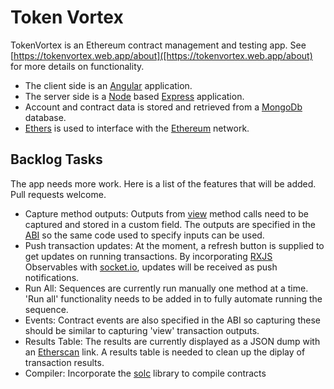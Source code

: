 # Token Vortex

TokenVortex is an Ethereum contract management and testing app. See [https://tokenvortex.web.app/about]([https://tokenvortex.web.app/about) for more details on functionality.
      
- The client side is an [Angular](https://angular.io) application.
- The server side is a [Node](https://nodejs.org) based [Express](https://expressjs.com/en/starter/generator.html) application. 
- Account and contract data is stored and retrieved from a [MongoDb](https://mongodb.com) database.
- [Ethers](https://www.npmjs.com/package/ethers) is used to interface with the [Ethereum](https://ethereum.org) network. 


 ## Backlog Tasks
  The app needs more work. Here is a list of the features that will be added. Pull requests welcome.

- Capture method outputs: Outputs from [view](https://solidity.readthedocs.io/en/v0.7.4/contracts.html?highlight=view#view-functions) method calls need to be captured and stored in a custom field. The outputs are specified in the [ABI](https://solidity.readthedocs.io/en/v0.7.4/abi-spec.html) so the same code used to specify inputs can be used.
- Push transaction updates: At the moment, a refresh button is supplied to get updates on running transactions. By incorporating [RXJS](https://rxjs-dev.firebaseapp.com) Observables with [socket.io](https://socket.io), updates will be received as push notifications.
- Run All: Sequences are currently run manually one method at a time. 'Run all' functionality needs to be added in to fully automate running the sequence.
- Events: Contract events are also specified in the ABI so capturing these should be similar to capturing 'view' transaction outputs.</li>
- Results Table: The results are currently displayed as a JSON dump with an  [Etherscan](https://etherscan.io) link. A results table is needed to clean up the diplay of transaction results.
- Compiler: Incorporate the [solc](https://www.npmjs.com/package/solc) library to compile contracts